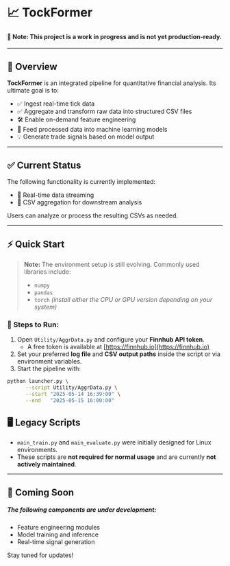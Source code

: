 # 📈 TockFormer

#### 🚧 Note: This project is a work in progress and is not yet production-ready.

---

## 🧠 Overview

**TockFormer** is an integrated pipeline for quantitative financial analysis. Its ultimate goal is to:

- ✅ Ingest real-time tick data  
- ✅ Aggregate and transform raw data into structured CSV files  
- 🛠️ Enable on-demand feature engineering  
- 🤖 Feed processed data into machine learning models  
- 💡 Generate trade signals based on model output

---

## ✅ Current Status

The following functionality is currently implemented:

- 📡 Real-time data streaming  
- 🧾 CSV aggregation for downstream analysis  

Users can analyze or process the resulting CSVs as needed.

---

## ⚡ Quick Start

> **Note:** The environment setup is still evolving. Commonly used libraries include:
> - `numpy`  
> - `pandas`  
> - `torch` *(install either the CPU or GPU version depending on your system)*

### 🔧 Steps to Run:

1. Open `Utility/AggrData.py` and configure your **Finnhub API token**.  
   - A free token is available at [https://finnhub.io](https://finnhub.io)
2. Set your preferred **log file** and **CSV output paths** inside the script or via environment variables.  
3. Start the pipeline with:

```bash
python launcher.py \
      --script Utility/AggrData.py \
      --start "2025-05-14 16:39:00" \
      --end   "2025-05-15 16:00:00"
```

## 🖥️ Legacy Scripts

- `main_train.py` and `main_evaluate.py` were initially designed for Linux environments.  
- These scripts are **not required for normal usage** and are currently **not actively maintained**.

---

## 🚀 Coming Soon

##### The following components are under development:
- Feature engineering modules  
- Model training and inference  
- Real-time signal generation  

Stay tuned for updates!